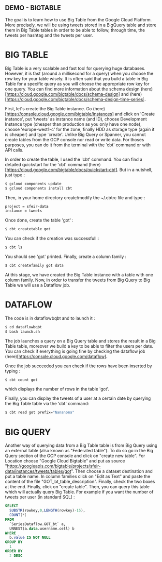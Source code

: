 ## DEMO - BIGTABLE

The goal is to learn how to use Big Table from the Google Cloud Platform. More precisely, we will be using tweets stored in a BigQuery table and store them in Big Table tables in order to be able to follow, through time, the tweets per hashtag and the tweets per user.

# BIG TABLE

Big Table is a very scalable and fast tool for querying huge databases. However, it is fast (around a millisecond for a query) when you choose the row key for your table wisely. It is often said that you build a table in Big Table for a specific query as you will choose the appropriate row key for one query. You can find more information about the schema design (here)[https://cloud.google.com/bigtable/docs/schema-design] and (here)[https://cloud.google.com/bigtable/docs/schema-design-time-series].

First, let's create the Big Table instance. Go (here)[https://console.cloud.google.com/bigtable/instances] and click on 'Create instance', put 'tweets' as instance name (and ID), choose Development Instance type (cheaper than production as you only have one node), choose 'europe-west1-c' for the zone, finally HDD as storage type (again it is cheaper) and type 'create'. Unlike Big Query or Spanner, you cannot create tables from the GCP console nor read or write data. For thoses purposes, you can do it from the terminal with the 'cbt' command or with API calls.

In order to create the table, I used the 'cbt' command. You can find a detailed quickstart for the 'cbt' command (here)[https://cloud.google.com/bigtable/docs/quickstart-cbt]. But in a nutshell, just type :
```bash
$ gcloud components update
$ gcloud components install cbt
```

Then, in your home directory create/modify the ~/.cbtrc file and type :
```bash
project = sfeir-data
instance = tweets
```
Once done, create the table 'got' :
```bash
$ cbt createtable got
```
You can check if the creation was successfull :
```bash
$ cbt ls
```
You should see 'got' printed.
Finally, create a column family :
```bash
$ cbt createfamily got data
```

At this stage, we have created the Big Table instance with a table with one column family. Now, in order to transfer the tweets from Big Query to Big Table we will use a Dataflow job.
		
# DATAFLOW

The code is in dataflowbqbt and to launch it :
```bash
$ cd dataflowbqbt
$ bash launch.sh
```
The job launches a query on a Big Query table and stores the result in a Big Table table, moreover we build a key to be able to filter the users per date.
You can check if everything is going fine by checking the dataflow job (here)[https://console.cloud.google.com/dataflow].

Once the job succeeded you can check if the rows have been inserted by typing :
```bash
$ cbt count got
```
which displays the number of rows in the table 'got'.

Finally, you can display the tweets of a user at a certain date by querying the Big Table table via the 'cbt' command:
```bash
$ cbt read got prefix="Nananona"
```

# BIG QUERY

Another way of querying data from a Big Table table is from Big Query using an external table (also known as "Federated table"). To do so go in the Big Query section of the GCP console and click on "create new table". For Location choose "Google Cloud Bigtable" and put as source "https://googleapis.com/bigtable/projects/sfeir-data/instances/tweets/tables/got". Then choose a dataset destination and put a table name. In column families  click on "Edit as Text" and paste the content of the file "GOT\_bt\_table\_description". Finally, check the two boxes at the end. Finally, click on "create table". Then, you can query this table which will actually query Big Table. For example if you want the number of tweets per user (in standard SQL) :
```sql
SELECT
  SUBSTR(rowkey,0,LENGTH(rowkey)-15),
  COUNT(*)
FROM
  `SeriesDataflow.GOT_bt` a,
  UNNEST(a.data.username.cell) b
WHERE
  b.value IS NOT NULL
GROUP BY
  1
ORDER BY
  2 DESC
```

